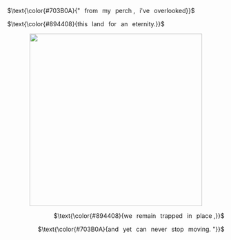 <p align="left">
$\text{\color{#703B0A}{"⠀from⠀my⠀perch ,⠀i've⠀overlooked}}$
</p>
<p align="left">
$\text{\color{#894408}{this⠀land⠀for⠀an⠀eternity.}}$
</p>
<p align="center">
  <img src="https://file.garden/ZeZN8xo9KEiz9eZG/cmiygl" width="400">
</p>
<p align="right">
$\text{\color{#894408}{we⠀remain⠀trapped⠀in⠀place ,}}$
</p>
<p align="right">
$\text{\color{#703B0A}{and⠀yet⠀can⠀never⠀stop⠀moving. "}}$
</p>


